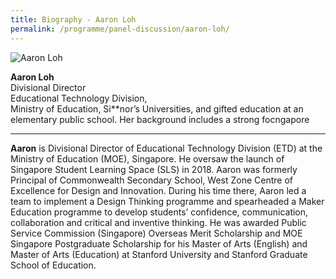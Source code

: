 ```yaml
---
title: Biography - Aaron Loh
permalink: /programme/panel-discussion/aaron-loh/
---
```


<div style="width:150px"><img src="/images/Aaron Loh Photo.png" alt="Aaron Loh" /></div>

**Aaron Loh**<br>
Divisional Director<br>
Educational Technology Division,<br> 
Ministry of Education, Si**nor’s Universities, and gifted education at an elementary public school. Her background includes a strong focngapore

---

**Aaron** is Divisional Director of Educational Technology Division (ETD) at the Ministry of Education (MOE), Singapore. He oversaw the launch of Singapore Student Learning Space (SLS) in 2018. 
Aaron was formerly Principal of Commonwealth Secondary School, West Zone Centre of Excellence for Design and Innovation. During his time there, Aaron led a team to implement a Design Thinking programme and spearheaded a Maker Education programme to develop students’ confidence, communication, collaboration and critical and inventive thinking. He was awarded Public Service Commission (Singapore) Overseas Merit Scholarship and MOE Singapore Postgraduate Scholarship for his Master of Arts (English) and Master of Arts (Education) at Stanford University and Stanford Graduate School of Education. 
